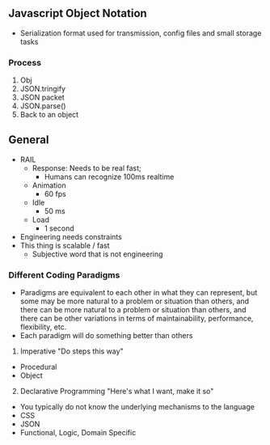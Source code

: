 #

## Javascript Object Notation

- Serialization format used for transmission, config files and small storage tasks

### Process

1. Obj
2. JSON.tringify
3. JSON packet
4. JSON.parse()
5. Back to an object

## General

- RAIL
  - Response: Needs to be real fast; 
    - Humans can recognize 100ms realtime
  - Animation
    - 60 fps
  - Idle
    - 50 ms
  - Load
    - 1 second
- Engineering needs constraints
- This thing is scalable / fast
  - Subjective word that is not engineering

### Different Coding Paradigms

- Paradigms are equivalent to each other in what they can represent, but some may be more natural to a problem or situation than others, and there can be more natural to a problem or situation than others, and there can be other variations in terms of maintainability, performance, flexibility, etc.
- Each paradigm will do something better than others
1. Imperative "Do steps this way"
  - Procedural
  - Object
2. Declarative Programming "Here's what I want, make it so"
  - You typically do not know the underlying mechanisms to the language
  - CSS
  - JSON
  - Functional, Logic, Domain Specific